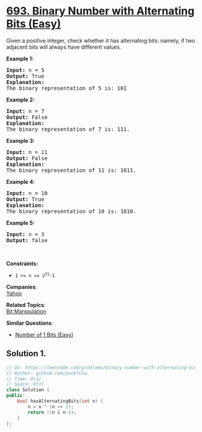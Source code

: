 # [693. Binary Number with Alternating Bits (Easy)](https://leetcode.com/problems/binary-number-with-alternating-bits/)

<p>Given a positive integer, check whether it has alternating bits: namely, if two adjacent bits will always have different values.</p>

<p><b>Example 1:</b><br>
</p><pre><b>Input:</b> n = 5
<b>Output:</b> True
<b>Explanation:</b>
The binary representation of 5 is: 101
</pre>
<p></p>

<p><b>Example 2:</b><br>
</p><pre><b>Input:</b> n = 7
<b>Output:</b> False
<b>Explanation:</b>
The binary representation of 7 is: 111.
</pre>
<p></p>

<p><b>Example 3:</b><br>
</p><pre><b>Input:</b> n = 11
<b>Output:</b> False
<b>Explanation:</b>
The binary representation of 11 is: 1011.
</pre>
<p></p>

<p><b>Example 4:</b><br>
</p><pre><b>Input:</b> n = 10
<b>Output:</b> True
<b>Explanation:</b>
The binary representation of 10 is: 1010.
</pre>
<p></p>

<p><b>Example 5:</b><br>
</p><pre><b>Input:</b> n = 3
<b>Output:</b> false
</pre>
<p></p>


<p>&nbsp;</p>
<p><strong>Constraints:</strong></p>

<ul>
  <li><code>1 &lt;= n &lt;= 2<sup>31</sup>-1</code></li>
</ul>



**Companies**:  
[Yahoo](https://leetcode.com/company/yahoo)

**Related Topics**:  
[Bit Manipulation](https://leetcode.com/tag/bit-manipulation/)

**Similar Questions**:
* [Number of 1 Bits (Easy)](https://leetcode.com/problems/number-of-1-bits/)

## Solution 1.

```cpp
// OJ: https://leetcode.com/problems/binary-number-with-alternating-bits/
// Author: github.com/punkfulw
// Time: O(1)
// Space: O(1)
class Solution {
public:
    bool hasAlternatingBits(int n) {
        n = n ^ (n >> 2);
        return !(n & n-1);
    }
};
```
